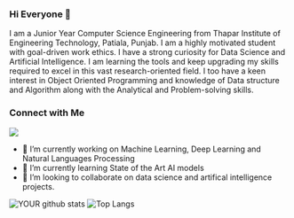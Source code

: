 
### Hi Everyone 👋

I am a Junior Year Computer Science Engineering from Thapar Institute of Engineering Technology, Patiala, Punjab. I am a highly motivated student with goal-driven work ethics. I have a strong curiosity for Data Science and Artificial Intelligence. I am learning the tools and keep upgrading my skills required to excel in this vast research-oriented field. I too have a keen interest in Object Oriented Programming and knowledge of Data structure and Algorithm along with the Analytical and Problem-solving skills.

### Connect with Me

[<img src="https://img.shields.io/badge/linkedin-%230077B5.svg?&style=for-the-badge&logo=linkedin&logoColor=white" />](https://www.linkedin.com/in/pranavanand24/)


- 🔭 I’m currently working on Machine Learning, Deep Learning and Natural Languages Processing
- 🌱 I’m currently learning State of the Art AI models
- 🤝 I’m looking to collaborate on data science and artifical intelligence projects. 

![YOUR github stats](https://github-readme-stats.vercel.app/api?username=pranavanand24)
![Top Langs](https://github-readme-stats.vercel.app/api/top-langs/?username=pranavanand24)


